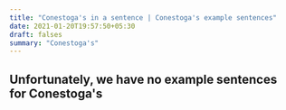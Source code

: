 ```yaml
---
title: "Conestoga's in a sentence | Conestoga's example sentences"
date: 2021-01-20T19:57:50+05:30
draft: falses
summary: "Conestoga's"
---
```

## Unfortunately, we have no example sentences for Conestoga's                 
